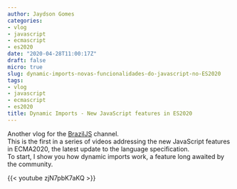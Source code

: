 ```yaml
---
author: Jaydson Gomes
categories:
- vlog
- javascript
- ecmascript
- es2020
date: "2020-04-28T11:00:17Z"
draft: false
micro: true
slug: dynamic-imports-novas-funcionalidades-do-javascript-no-ES2020
tags:
- vlog
- javascript
- ecmascript
- es2020
title: Dynamic Imports - New JavaScript features in ES2020
---
```

Another vlog for the [BrazilJS](https://www.youtube.com/user/BrazilJS) channel.  
This is the first in a series of videos addressing the new JavaScript features in ECMA2020, the latest update to the language specification.  
To start, I show you how dynamic imports work, a feature long awaited by the community.  

{{< youtube zjN7pbK7aKQ >}}
